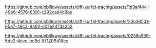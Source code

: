 

https://github.com/xbillowy/assets/diff-surfel-tracing/assets/1d9af444-49e6-4576-8391-c292cad4d9be



https://github.com/xbillowy/assets/diff-surfel-tracing/assets/23b365d1-65a7-46c3-9462-d07e2473a252



https://github.com/xbillowy/assets/diff-surfel-tracing/assets/0259a959-5de2-4cec-bc8d-571209d1ffce

